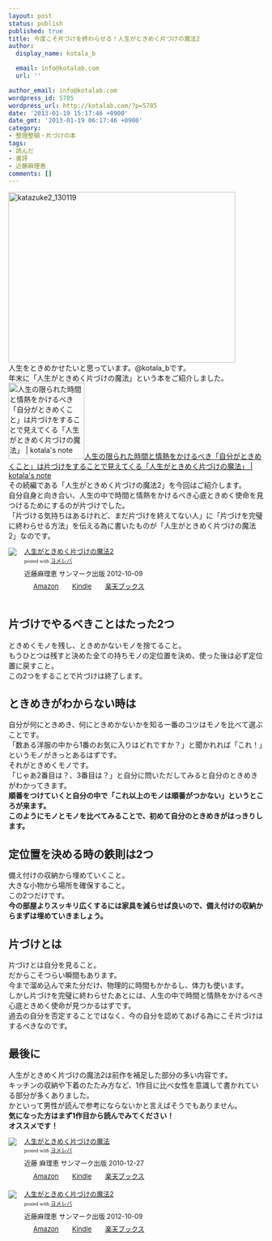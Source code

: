 ```yaml
---
layout: post
status: publish
published: true
title: 今度こそ片づけを終わらせる！人生がときめく片づけの魔法2
author:
  display_name: kotala_b

  email: info@kotalab.com
  url: ''

author_email: info@kotalab.com
wordpress_id: 5785
wordpress_url: http://kotalab.com/?p=5785
date: '2013-01-19 15:17:46 +0900'
date_gmt: '2013-01-19 06:17:46 +0900'
category:
- 整理整頓・片づけの本
tags:
- 読んだ
- 書評
- 近藤麻理恵
comments: []
---
```

<p><a href="http://kotalab.com/wp-content/uploads/katazuke2_130119.png" target="_blank"><img src="http://kotalab.com/wp-content/uploads/katazuke2_130119-448x336.png" alt="katazuke2_130119" width="448" height="336" class="alignnone size-large wp-image-5797" /></a><br />
人生をときめかせたいと思っています。@kotala_bです。<br />
年末に「人生がときめく片づけの魔法」という本をご紹介しました。<br />
<a href="http://kotalab.com/books-kataduke-magic" target="_blank"><img  class="alignleft" src="http://kotalab.com/wp-content/uploads/kataduke_121226-448x335.jpg" alt="人生の限られた時間と情熱をかけるべき「自分がときめくこと」は片づけをすることで見えてくる「人生がときめく片づけの魔法」 | kotala's note" width="150" /></a><a href="http://kotalab.com/books-kataduke-magic" target="_blank">人生の限られた時間と情熱をかけるべき「自分がときめくこと」は片づけをすることで見えてくる「人生がときめく片づけの魔法」 | kotala's note</a><br style="clear:both;" />その続編である「人生がときめく片づけの魔法2」を今回はご紹介します。<br />
自分自身と向き合い、人生の中で時間と情熱をかけるべき心底ときめく使命を見つけるためにするのが片づけでした。<br />
「片づける気持ちはあるけれど、まだ片づけを終えてない人」に「片づけを完璧に終わらせる方法」を伝える為に書いたものが「人生がときめく片づけの魔法2」なのです。</p>
<div class="booklink-box" style="text-align:left;padding-bottom:20px;font-size:small;/zoom: 1;overflow: hidden;">
<div class="booklink-image" style="float:left;margin:0 15px 10px 0;"><a href="http://www.amazon.co.jp/exec/obidos/asin/4763132415/same-22/" name="booklink" rel="nofollow" target="_blank"><img src="http://ecx.images-amazon.com/images/I/41u3omsmvCL._SL160_.jpg" style="border: none;" /></a></div>
<div class="booklink-info" style="line-height:120%;/zoom: 1;overflow: hidden;">
<div class="booklink-name" style="margin-bottom:10px;line-height:120%"><a href="http://www.amazon.co.jp/exec/obidos/asin/4763132415/same-22/" rel="nofollow" name="booklink" target="_blank">人生がときめく片づけの魔法2</a>
<div class="booklink-powered-date" style="font-size:8pt;margin-top:5px;font-family:verdana;line-height:120%">posted with <a href="http://yomereba.com" target="_blank">ヨメレバ</a></div>
</div>
<div class="booklink-detail" style="margin-bottom:5px;">近藤麻理恵 サンマーク出版 2012-10-09    </div>
<div class="booklink-link2" style="margin-top:10px;">
<div class="shoplinkamazon" style="display:inline;margin-right:5px;background: url('http://img.yomereba.com/tam_y.gif') 0 0 no-repeat;padding: 2px 0 2px 18px;white-space: nowrap;"><a href="http://www.amazon.co.jp/exec/obidos/asin/4763132415/same-22/" rel="nofollow" target="_blank" title="アマゾン" >Amazon</a></div>
<div class="shoplinkkindle" style="display:inline;margin-right:5px;background: url('http://img.yomereba.com/tam_y.gif') 0 0 no-repeat;padding: 2px 0 2px 18px;white-space: nowrap;"><a href="http://www.amazon.co.jp/exec/obidos/ASIN/B009S3D2KK/same-22/" rel="nofollow" target="_blank" >Kindle</a></div>
<div class="shoplinkrakuten" style="display:inline;margin-right:5px;background: url('http://img.yomereba.com/tam_y.gif') 0 -50px no-repeat;padding: 2px 0 2px 18px;white-space: nowrap;"><a href="http://hb.afl.rakuten.co.jp/hgc/0fa7afc8.bbfc196a.0fa7afc9.d56c38f1/?pc=http%3A%2F%2Fbooks.rakuten.co.jp%2Frb%2F11941095%2F%3Fscid%3Daf_ich_link_urltxt%26m%3Dhttp%3A%2F%2Fm.rakuten.co.jp%2Fev%2Fbook%2F" rel="nofollow" target="_blank" title="楽天ブックス" >楽天ブックス</a></div>
</div>
</div>
<div class="booklink-footer" style="clear: left"></div>
</div>
<p><!--more--></p>
<h2>片づけでやるべきことはたった2つ</h2>
<p>ときめくモノを残し、ときめかないモノを捨てること。<br />
もうひとつは残すと決めた全ての持ちモノの定位置を決め、使った後は必ず定位置に戻すこと。<br />
この2つをすることで片づけは終了します。</p>
<h2>ときめきがわからない時は</h2>
<p>自分が何にときめき、何にときめかないかを知る一番のコツはモノを比べて選ぶことです。<br />
「数ある洋服の中から1番のお気に入りはどれですか？」と聞かれれば「これ！」というモノがきっとあるはずです。<br />
それがときめくモノです。<br />
「じゃあ2番目は？、3番目は？」と自分に問いただしてみると自分のときめきがわかってきます。<br />
<strong>順番をつけていくと自分の中で「これ以上のモノは順番がつかない」というところが来ます。<br />
このようにモノとモノを比べてみることで、初めて自分のときめきがはっきりします。</strong></p>
<h2>定位置を決める時の鉄則は2つ</h2>
<p>備え付けの収納から埋めていくこと。<br />
大きな小物から場所を確保すること。<br />
この2つだけです。<br />
<strong>今の部屋よりスッキリ広くするには家具を減らせば良いので、備え付けの収納からまずは埋めていきましょう。</strong></p>
<h2>片づけとは</h2>
<p>片づけとは自分を見ること。<br />
だからこそつらい瞬間もあります。<br />
今まで溜め込んで来た分だけ、物理的に時間もかかるし、体力も使います。<br />
しかし片づけを完璧に終わらせたあとには、人生の中で時間と情熱をかけるべき心底ときめく使命が見つかるはずです。<br />
過去の自分を否定することではなく、今の自分を認めてあげる為にこそ片づけはするべきなのです。</p>
<h2>最後に</h2>
<p>人生がときめく片づけの魔法2は前作を補足した部分の多い内容です。<br />
キッチンの収納や下着のたたみ方など、1作目に比べ女性を意識して書かれている部分が多くありました。<br />
かといって男性が読んで参考にならないかと言えばそうでもありません。<br />
<strong>気になった方はまず1作目から読んでみてください！<br />
オススメです！</strong></p>
<div class="booklink-box" style="text-align:left;padding-bottom:20px;font-size:small;/zoom: 1;overflow: hidden;">
<div class="booklink-image" style="float:left;margin:0 15px 10px 0;"><a href="http://www.amazon.co.jp/exec/obidos/asin/4763131206/same-22/" name="booklink" rel="nofollow" target="_blank"><img src="http://ecx.images-amazon.com/images/I/4189tfrr0ML._SL160_.jpg" style="border: none;" /></a></div>
<div class="booklink-info" style="line-height:120%;/zoom: 1;overflow: hidden;">
<div class="booklink-name" style="margin-bottom:10px;line-height:120%"><a href="http://www.amazon.co.jp/exec/obidos/asin/4763131206/same-22/" rel="nofollow" name="booklink" target="_blank">人生がときめく片づけの魔法</a>
<div class="booklink-powered-date" style="font-size:8pt;margin-top:5px;font-family:verdana;line-height:120%">posted with <a href="http://yomereba.com" target="_blank">ヨメレバ</a></div>
</div>
<div class="booklink-detail" style="margin-bottom:5px;">近藤 麻理恵 サンマーク出版 2010-12-27    </div>
<div class="booklink-link2" style="margin-top:10px;">
<div class="shoplinkamazon" style="display:inline;margin-right:5px;background: url('http://img.yomereba.com/tam_y.gif') 0 0 no-repeat;padding: 2px 0 2px 18px;white-space: nowrap;"><a href="http://www.amazon.co.jp/exec/obidos/asin/4763131206/same-22/" rel="nofollow" target="_blank" title="アマゾン" >Amazon</a></div>
<div class="shoplinkkindle" style="display:inline;margin-right:5px;background: url('http://img.yomereba.com/tam_y.gif') 0 0 no-repeat;padding: 2px 0 2px 18px;white-space: nowrap;"><a href="http://www.amazon.co.jp/exec/obidos/ASIN/B008BCCFXY/same-22/" rel="nofollow" target="_blank" >Kindle</a></div>
<div class="shoplinkrakuten" style="display:inline;margin-right:5px;background: url('http://img.yomereba.com/tam_y.gif') 0 -50px no-repeat;padding: 2px 0 2px 18px;white-space: nowrap;"><a href="http://hb.afl.rakuten.co.jp/hgc/0fa7afc8.bbfc196a.0fa7afc9.d56c38f1/?pc=http%3A%2F%2Fbooks.rakuten.co.jp%2Frb%2F6913191%2F%3Fscid%3Daf_ich_link_urltxt%26m%3Dhttp%3A%2F%2Fm.rakuten.co.jp%2Fev%2Fbook%2F" rel="nofollow" target="_blank" title="楽天ブックス" >楽天ブックス</a></div>
</div>
</div>
<div class="booklink-footer" style="clear: left"></div>
</div>
<div class="booklink-box" style="text-align:left;padding-bottom:20px;font-size:small;/zoom: 1;overflow: hidden;">
<div class="booklink-image" style="float:left;margin:0 15px 10px 0;"><a href="http://www.amazon.co.jp/exec/obidos/asin/4763132415/same-22/" name="booklink" rel="nofollow" target="_blank"><img src="http://ecx.images-amazon.com/images/I/41u3omsmvCL._SL160_.jpg" style="border: none;" /></a></div>
<div class="booklink-info" style="line-height:120%;/zoom: 1;overflow: hidden;">
<div class="booklink-name" style="margin-bottom:10px;line-height:120%"><a href="http://www.amazon.co.jp/exec/obidos/asin/4763132415/same-22/" rel="nofollow" name="booklink" target="_blank">人生がときめく片づけの魔法2</a>
<div class="booklink-powered-date" style="font-size:8pt;margin-top:5px;font-family:verdana;line-height:120%">posted with <a href="http://yomereba.com" target="_blank">ヨメレバ</a></div>
</div>
<div class="booklink-detail" style="margin-bottom:5px;">近藤麻理恵 サンマーク出版 2012-10-09    </div>
<div class="booklink-link2" style="margin-top:10px;">
<div class="shoplinkamazon" style="display:inline;margin-right:5px;background: url('http://img.yomereba.com/tam_y.gif') 0 0 no-repeat;padding: 2px 0 2px 18px;white-space: nowrap;"><a href="http://www.amazon.co.jp/exec/obidos/asin/4763132415/same-22/" rel="nofollow" target="_blank" title="アマゾン" >Amazon</a></div>
<div class="shoplinkkindle" style="display:inline;margin-right:5px;background: url('http://img.yomereba.com/tam_y.gif') 0 0 no-repeat;padding: 2px 0 2px 18px;white-space: nowrap;"><a href="http://www.amazon.co.jp/exec/obidos/ASIN/B009S3D2KK/same-22/" rel="nofollow" target="_blank" >Kindle</a></div>
<div class="shoplinkrakuten" style="display:inline;margin-right:5px;background: url('http://img.yomereba.com/tam_y.gif') 0 -50px no-repeat;padding: 2px 0 2px 18px;white-space: nowrap;"><a href="http://hb.afl.rakuten.co.jp/hgc/0fa7afc8.bbfc196a.0fa7afc9.d56c38f1/?pc=http%3A%2F%2Fbooks.rakuten.co.jp%2Frb%2F11941095%2F%3Fscid%3Daf_ich_link_urltxt%26m%3Dhttp%3A%2F%2Fm.rakuten.co.jp%2Fev%2Fbook%2F" rel="nofollow" target="_blank" title="楽天ブックス" >楽天ブックス</a></div>
</div>
</div>
<div class="booklink-footer" style="clear: left"></div>
</div>
